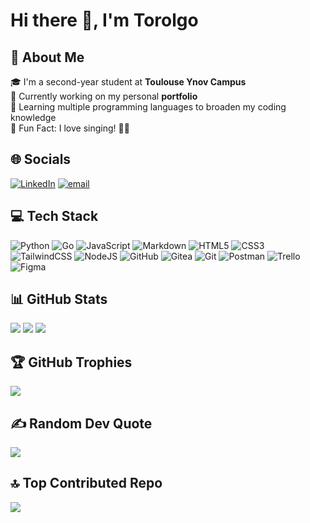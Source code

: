 # Hi there 👋, I'm Torolgo

## 💫 About Me
🎓 I'm a second-year student at **Toulouse Ynov Campus**  
🔭 Currently working on my personal **portfolio**  
🌱 Learning multiple programming languages to broaden my coding knowledge  
🎵 Fun Fact: I love singing! 🎤🎶

## 🌐 Socials

[![LinkedIn](https://img.shields.io/badge/LinkedIn-%230077B5.svg?logo=linkedIn&logoColor=white)](https://linkedin.com/in/dessenne-ylan)
[![email](https://img.shields.io/badge/Email-D14836?logo=gmail&logoColor=white)](mailto:dessenne.ylan.pro@gmail.com)

## 💻 Tech Stack

![Python](https://img.shields.io/badge/python-3670A0?style=for-the-badge&logo=python&logoColor=ffdd54) 
![Go](https://img.shields.io/badge/go-%2300ADD8.svg?style=for-the-badge&logo=go&logoColor=white) 
![JavaScript](https://img.shields.io/badge/javascript-%23323330.svg?style=for-the-badge&logo=javascript&logoColor=%23F7DF1E) 
![Markdown](https://img.shields.io/badge/markdown-%23000000.svg?style=for-the-badge&logo=markdown&logoColor=white)
![HTML5](https://img.shields.io/badge/html5-%23E34F26.svg?style=for-the-badge&logo=html5&logoColor=white) 
![CSS3](https://img.shields.io/badge/css3-%231572B6.svg?style=for-the-badge&logo=css3&logoColor=white) 
![TailwindCSS](https://img.shields.io/badge/tailwindcss-%2338B2AC.svg?style=for-the-badge&logo=tailwind-css&logoColor=white) 
![NodeJS](https://img.shields.io/badge/node.js-6DA55F?style=for-the-badge&logo=node.js&logoColor=white) 
![GitHub](https://img.shields.io/badge/github-%23121011.svg?style=for-the-badge&logo=github&logoColor=white) 
![Gitea](https://img.shields.io/badge/Gitea-34495E?style=for-the-badge&logo=gitea&logoColor=5D9425) 
![Git](https://img.shields.io/badge/git-%23F05033.svg?style=for-the-badge&logo=git&logoColor=white) 
![Postman](https://img.shields.io/badge/Postman-FF6C37?style=for-the-badge&logo=postman&logoColor=white) 
![Trello](https://img.shields.io/badge/Trello-%23026AA7.svg?style=for-the-badge&logo=Trello&logoColor=white) 
![Figma](https://img.shields.io/badge/figma-%23F24E1E.svg?style=for-the-badge&logo=figma&logoColor=white)

## 📊 GitHub Stats

![](https://github-readme-stats.vercel.app/api?username=Torolgo&theme=tokyonight&hide_border=false&include_all_commits=true&count_private=true)  ![](https://github-readme-stats.vercel.app/api/top-langs/?username=Torolgo&theme=tokyonight&hide_border=false&include_all_commits=true&count_private=true&layout=compact) 
![](https://github-readme-streak-stats.herokuapp.com/?user=Torolgo&theme=tokyonight&hide_border=false)


## 🏆 GitHub Trophies
![](https://github-profile-trophy.vercel.app/?username=Torolgo&theme=tokyonight&no-frame=false&no-bg=true&margin-w=4)  

## ✍️ Random Dev Quote
![](https://quotes-github-readme.vercel.app/api?type=horizontal&theme=tokyonight)  

## 🔝 Top Contributed Repo
![](https://github-contributor-stats.vercel.app/api?username=Torolgo&limit=5&theme=tokyonight&combine_all_yearly_contributions=true)  
